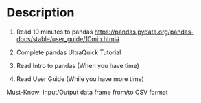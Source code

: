 # Description
1. Read 10 minutes to pandas  https://pandas.pydata.org/pandas-docs/stable/user_guide/10min.html#  

2. Complete  pandas UltraQuick Tutorial  

3. Read Intro to pandas (When you have time)  

4. Read User Guide (While you have more time)  

Must-Know: Input/Output data frame from/to CSV format  
